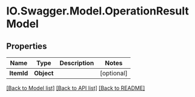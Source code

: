 # IO.Swagger.Model.OperationResultModel
## Properties

Name | Type | Description | Notes
------------ | ------------- | ------------- | -------------
**ItemId** | **Object** |  | [optional] 

[[Back to Model list]](../README.md#documentation-for-models) [[Back to API list]](../README.md#documentation-for-api-endpoints) [[Back to README]](../README.md)


